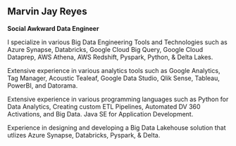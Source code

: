 **Marvin Jay Reyes**
-
**Social Awkward Data Engineer**

I specialize in various Big Data Engineering Tools and Technologies such as Azure Synapse, Databricks, Google Cloud Big Query, Google Cloud Dataprep, AWS Athena, AWS Redshift, Pyspark, Python, & Delta Lakes.

Extensive experience in various analytics tools such as Google Analytics, Tag Manager, Acoustic Tealeaf, Google Data Studio, Qlik Sense, Tableau, PowerBI, and Datorama.

Extensive experience in various programming languages such as Python for Data Analytics, Creating custom ETL Pipelines, Automated DV 360 Activations, and Big Data. Java SE for Application Development.

Experience in designing and developing a Big Data Lakehouse solution that utlizes Azure Synapse, Databricks, Pyspark, & Delta.